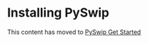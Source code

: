 # Installing PySwip

This content has moved to [PySwip Get Started](https://pyswip.org/get-started.html)
